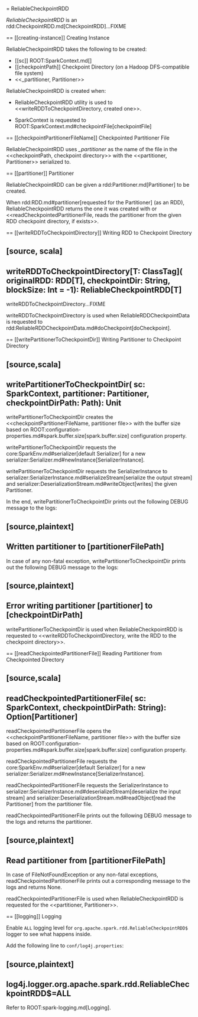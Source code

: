 = ReliableCheckpointRDD

*ReliableCheckpointRDD* is an rdd:CheckpointRDD.md[CheckpointRDD]...FIXME

== [[creating-instance]] Creating Instance

ReliableCheckpointRDD takes the following to be created:

* [[sc]] ROOT:SparkContext.md[]
* [[checkpointPath]] Checkpoint Directory (on a Hadoop DFS-compatible file system)
* <<_partitioner, Partitioner>>

ReliableCheckpointRDD is created when:

* ReliableCheckpointRDD utility is used to <<writeRDDToCheckpointDirectory, created one>>.

* SparkContext is requested to ROOT:SparkContext.md#checkpointFile[checkpointFile]

== [[checkpointPartitionerFileName]] Checkpointed Partitioner File

ReliableCheckpointRDD uses *_partitioner* as the name of the file in the <<checkpointPath, checkpoint directory>> with the <<partitioner, Partitioner>> serialized to.

== [[partitioner]] Partitioner

ReliableCheckpointRDD can be given a rdd:Partitioner.md[Partitioner] to be created.

When rdd:RDD.md#partitioner[requested for the Partitioner] (as an RDD), ReliableCheckpointRDD returns the one it was created with or <<readCheckpointedPartitionerFile, reads the partitioner from the given RDD checkpoint directory, if exists>>.

== [[writeRDDToCheckpointDirectory]] Writing RDD to Checkpoint Directory

[source, scala]
----
writeRDDToCheckpointDirectory[T: ClassTag](
  originalRDD: RDD[T],
  checkpointDir: String,
  blockSize: Int = -1): ReliableCheckpointRDD[T]
----

writeRDDToCheckpointDirectory...FIXME

writeRDDToCheckpointDirectory is used when ReliableRDDCheckpointData is requested to rdd:ReliableRDDCheckpointData.md#doCheckpoint[doCheckpoint].

== [[writePartitionerToCheckpointDir]] Writing Partitioner to Checkpoint Directory

[source,scala]
----
writePartitionerToCheckpointDir(
  sc: SparkContext,
  partitioner: Partitioner,
  checkpointDirPath: Path): Unit
----

writePartitionerToCheckpointDir creates the <<checkpointPartitionerFileName, partitioner file>> with the buffer size based on ROOT:configuration-properties.md#spark.buffer.size[spark.buffer.size] configuration property.

writePartitionerToCheckpointDir requests the core:SparkEnv.md#serializer[default Serializer] for a new serializer:Serializer.md#newInstance[SerializerInstance].

writePartitionerToCheckpointDir requests the SerializerInstance to serializer:SerializerInstance.md#serializeStream[serialize the output stream] and serializer:DeserializationStream.md#writeObject[writes] the given Partitioner.

In the end, writePartitionerToCheckpointDir prints out the following DEBUG message to the logs:

[source,plaintext]
----
Written partitioner to [partitionerFilePath]
----

In case of any non-fatal exception, writePartitionerToCheckpointDir prints out the following DEBUG message to the logs:

[source,plaintext]
----
Error writing partitioner [partitioner] to [checkpointDirPath]
----

writePartitionerToCheckpointDir is used when ReliableCheckpointRDD is requested to <<writeRDDToCheckpointDirectory, write the RDD to the checkpoint directory>>.

== [[readCheckpointedPartitionerFile]] Reading Partitioner from Checkpointed Directory

[source,scala]
----
readCheckpointedPartitionerFile(
  sc: SparkContext,
  checkpointDirPath: String): Option[Partitioner]
----

readCheckpointedPartitionerFile opens the <<checkpointPartitionerFileName, partitioner file>> with the buffer size based on ROOT:configuration-properties.md#spark.buffer.size[spark.buffer.size] configuration property.

readCheckpointedPartitionerFile requests the core:SparkEnv.md#serializer[default Serializer] for a new serializer:Serializer.md#newInstance[SerializerInstance].

readCheckpointedPartitionerFile requests the SerializerInstance to serializer:SerializerInstance.md#deserializeStream[deserialize the input stream] and serializer:DeserializationStream.md#readObject[read the Partitioner] from the partitioner file.

readCheckpointedPartitionerFile prints out the following DEBUG message to the logs and returns the partitioner.

[source,plaintext]
----
Read partitioner from [partitionerFilePath]
----

In case of FileNotFoundException or any non-fatal exceptions, readCheckpointedPartitionerFile prints out a corresponding message to the logs and returns None.

readCheckpointedPartitionerFile is used when ReliableCheckpointRDD is requested for the <<partitioner, Partitioner>>.

== [[logging]] Logging

Enable `ALL` logging level for `org.apache.spark.rdd.ReliableCheckpointRDD$` logger to see what happens inside.

Add the following line to `conf/log4j.properties`:

[source,plaintext]
----
log4j.logger.org.apache.spark.rdd.ReliableCheckpointRDD$=ALL
----

Refer to ROOT:spark-logging.md[Logging].
